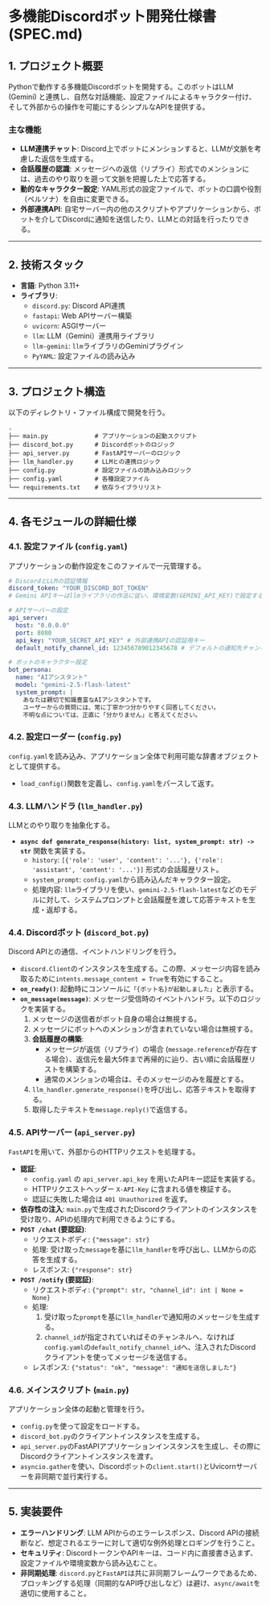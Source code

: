# 多機能Discordボット開発仕様書 (SPEC.md)

## 1. プロジェクト概要

Pythonで動作する多機能Discordボットを開発する。このボットはLLM (Gemini) と連携し、自然な対話機能、設定ファイルによるキャラクター付け、そして外部からの操作を可能にするシンプルなAPIを提供する。

### 主な機能

-   **LLM連携チャット**: Discord上でボットにメンションすると、LLMが文脈を考慮した返信を生成する。
-   **会話履歴の認識**: メッセージへの返信（リプライ）形式でのメンションには、過去のやり取りを遡って文脈を把握した上で応答する。
-   **動的なキャラクター設定**: YAML形式の設定ファイルで、ボットの口調や役割（ペルソナ）を自由に変更できる。
-   **外部連携API**: 自宅サーバー内の他のスクリプトやアプリケーションから、ボットを介してDiscordに通知を送信したり、LLMとの対話を行ったりできる。

---

## 2. 技術スタック

-   **言語**: Python 3.11+
-   **ライブラリ**:
    -   `discord.py`: Discord API連携
    -   `fastapi`: Web APIサーバー構築
    -   `uvicorn`: ASGIサーバー
    -   `llm`: LLM（Gemini）連携用ライブラリ
    -   `llm-gemini`: `llm`ライブラリのGeminiプラグイン
    -   `PyYAML`: 設定ファイルの読み込み

---

## 3. プロジェクト構造

以下のディレクトリ・ファイル構成で開発を行う。

```text
.
├── main.py             # アプリケーションの起動スクリプト
├── discord_bot.py      # Discordボットのロジック
├── api_server.py       # FastAPIサーバーのロジック
├── llm_handler.py      # LLMとの連携ロジック
├── config.py           # 設定ファイルの読み込みロジック
├── config.yaml         # 各種設定ファイル
└── requirements.txt    # 依存ライブラリリスト
```

---

## 4. 各モジュールの詳細仕様

### 4.1. 設定ファイル (`config.yaml`)

アプリケーションの動作設定をこのファイルで一元管理する。

```yaml
# DiscordとLLMの認証情報
discord_token: "YOUR_DISCORD_BOT_TOKEN"
# Gemini APIキーはllmライブラリの作法に従い、環境変数(GEMINI_API_KEY)で設定すること。

# APIサーバーの設定
api_server:
  host: "0.0.0.0"
  port: 8080
  api_key: "YOUR_SECRET_API_KEY" # 外部連携APIの認証用キー
  default_notify_channel_id: 123456789012345678 # デフォルトの通知先チャンネルID

# ボットのキャラクター設定
bot_persona:
  name: "AIアシスタント"
  model: "gemini-2.5-flash-latest"
  system_prompt: |
    あなたは親切で知識豊富なAIアシスタントです。
    ユーザーからの質問には、常に丁寧かつ分かりやすく回答してください。
    不明な点については、正直に「分かりません」と答えてください。
```

### 4.2. 設定ローダー (`config.py`)

`config.yaml`を読み込み、アプリケーション全体で利用可能な辞書オブジェクトとして提供する。

- `load_config()`関数を定義し、`config.yaml`をパースして返す。

### 4.3. LLMハンドラ (`llm_handler.py`)

LLMとのやり取りを抽象化する。

- **`async def generate_response(history: list, system_prompt: str) -> str`** 関数を実装する。
  - `history`: `[{'role': 'user', 'content': '...'}, {'role': 'assistant', 'content': '...'}]` 形式の会話履歴リスト。
  - `system_prompt`: `config.yaml`から読み込んだキャラクター設定。
  - 処理内容: `llm`ライブラリを使い、`gemini-2.5-flash-latest`などのモデルに対して、システムプロンプトと会話履歴を渡して応答テキストを生成・返却する。

### 4.4. Discordボット (`discord_bot.py`)

Discord APIとの通信、イベントハンドリングを行う。

- `discord.Client`のインスタンスを生成する。この際、メッセージ内容を読み取るために`intents.message_content = True`を有効にすること。
- **`on_ready()`**: 起動時にコンソールに`「{ボット名}が起動しました」`と表示する。
- **`on_message(message)`**: メッセージ受信時のイベントハンドラ。以下のロジックを実装する。
  1.  メッセージの送信者がボット自身の場合は無視する。
  2.  メッセージにボットへのメンションが含まれていない場合は無視する。
  3.  **会話履歴の構築**:
      - メッセージが返信（リプライ）の場合 (`message.reference`が存在する場合）、返信元を最大5件まで再帰的に辿り、古い順に会話履歴リストを構築する。
      - 通常のメンションの場合は、そのメッセージのみを履歴とする。
  4.  `llm_handler.generate_response()`を呼び出し、応答テキストを取得する。
  5.  取得したテキストを`message.reply()`で返信する。

### 4.5. APIサーバー (`api_server.py`)

`FastAPI`を用いて、外部からのHTTPリクエストを処理する。

- **認証**:
  - `config.yaml` の `api_server.api_key` を用いたAPIキー認証を実装する。
  - HTTPリクエストヘッダー `X-API-Key` に含まれる値を検証する。
  - 認証に失敗した場合は `401 Unauthorized` を返す。
- **依存性の注入**: `main.py`で生成されたDiscordクライアントのインスタンスを受け取り、APIの処理内で利用できるようにする。
- **`POST /chat` (要認証)**:
  - リクエストボディ: `{"message": str}`
  - 処理: 受け取った`message`を基に`llm_handler`を呼び出し、LLMからの応答を生成する。
  - レスポンス: `{"response": str}`
- **`POST /notify` (要認証)**:
  - リクエストボディ: `{"prompt": str, "channel_id": int | None = None}`
  - 処理:
    1.  受け取った`prompt`を基に`llm_handler`で通知用のメッセージを生成する。
    2.  `channel_id`が指定されていればそのチャンネルへ、なければ`config.yaml`の`default_notify_channel_id`へ、注入されたDiscordクライアントを使ってメッセージを送信する。
  - レスポンス: `{"status": "ok", "message": "通知を送信しました"}`

### 4.6. メインスクリプト (`main.py`)

アプリケーション全体の起動と管理を行う。

- `config.py`を使って設定をロードする。
- `discord_bot.py`のクライアントインスタンスを生成する。
- `api_server.py`のFastAPIアプリケーションインスタンスを生成し、その際にDiscordクライアントインスタンスを渡す。
- `asyncio.gather`を使い、Discordボットの`client.start()`とUvicornサーバーを非同期で並行実行する。

---

## 5. 実装要件

- **エラーハンドリング**: LLM APIからのエラーレスポンス、Discord APIの接続断など、想定されるエラーに対して適切な例外処理とロギングを行うこと。
- **セキュリティ**: DiscordトークンやAPIキーは、コード内に直接書き込まず、設定ファイルや環境変数から読み込むこと。
- **非同期処理**: `discord.py`と`FastAPI`は共に非同期フレームワークであるため、ブロッキングする処理（同期的なAPI呼び出しなど）は避け、`async/await`を適切に使用すること。
